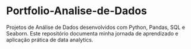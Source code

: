 # Portfolio-Analise-de-Dados
Projetos de Análise de Dados desenvolvidos com Python, Pandas, SQL e Seaborn. Este repositório documenta minha jornada de aprendizado e aplicação prática de data analytics.
